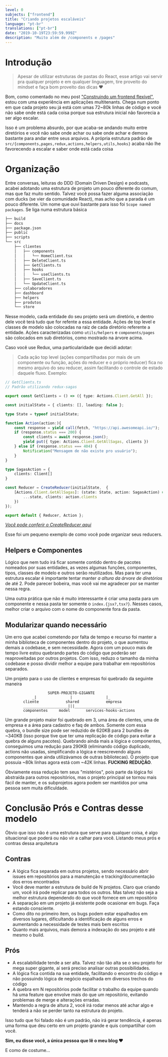```yaml
---
level: 0
subjects: ["frontend"]
title: "Criando projetos escaláveis"
language: "pt-br"
translations: ["pt-br"]
date: "2019-10-19T23:59:59.999Z"
description: "Muito além de /components e /pages"
---
```


# Introdução

> Apesar de utilizar estruturas de pastas do React, esse artigo vai servir pra qualquer projeto e em qualquer linguagem, tire proveito do mindset e faça bom proveito das dicas :heart:

Bom, como comentado no meu post ["Construindo um frontend flexível"](https://blog.garcez.now.sh/custom-react/), estou com uma experiência em aplicações multitenants. Chega num ponto em que cada projeto seu já está com umas 72~80k linhas de código e você não sabe onde está cada coisa porque sua estrutura inicial não favorecia a ser algo escalar.

Isso é um problema absurdo, por que acaba-se andando muito entre diretórios e você não sabe onde achar ou sabe onde achar e demora bastante para andar entre seus arquivos. A própria estrutura padrão de `src/{components,pages,redux,actions,helpers,utils,hooks}` acaba não lhe favorecendo a escalar e saber onde está cada coisa

# Organização

Entre conversas, leituras do DDD (Domain Driven Design) e podcasts, acabei adotando uma estrutura de projeto um pouco diferente do comum, mas que faz muito sentido. Talvez você possa fazer alguma associação com ducks (se vier da comunidade React), mas acho que a parada é um pouco diferente. Um nome que ouvi bastante para isso foi `Scope named packages`. Se liga numa estrutura básica

```bash
├── build
├── docs
├── package.json
├── public
├── scripts
└── src
    ├── clientes
    │   ├── components
    │   │   └── HomeClient.tsx
    │   ├── DeleteClient.ts
    │   ├── GetClients.ts
    │   ├── hooks
    │   │   └── useClients.ts
    │   ├── SaveClient.ts
    │   └── UpdateClient.ts
    ├── colaboradores
    ├── dashboard
    ├── helpers
    ├── produtos
    └── store
```

Nesse modelo, cada entidade do seu projeto será um diretório, e dentro dele você terá tudo que for refente a essa entidade. Ações de top level e classes de modelo são colocadas na raiz de cada diretório referente a entidade. Ações caracterizadas como `utils/helpers` e `components/pages` são colocados em sub diretórios, como mostrado na árvore acima.

Caso você use Redux, uma particularidade que decidi adotar:

> Cada ação top level (ações compartilhadas por mais de um componente ou função, ações do reducer e o próprio reducer) fica no mesmo arquivo do seu reducer, assim facilitando o controle de estado daquele fluxo. Exemplo:

```typescript
// GetClients.ts
// Padrão utilizando redux-sagas

export const GetClients = () => ({ type: Actions.Client.GetAll });

const initialState = { clients: [], loading: false };

type State = typeof initialState;

function Action(action:){
    const response = yield call(fetch, "https://api.awesomeapi.io/");
    if (response.status === 200) {
        const clients = await response.json();
        yield put({ type: Actions.Client.GetAllSagas, clients })
    } else if (response.status === 404) {
        Notification("Mensagem de não existe pro usuário");
    }
}

type SagasAction = {
    clients: Client[]
}

const Reducer = CreateReducer(initialState,  {
    [Actions.Client.GetAllSagas]: (state: State, action: SagasAction) => ({
        ...state, clients: action.clients
    })
});

export default { Reducer, Action };
```

[_Você pode conferir o CreateReducer aqui_](https://gist.github.com/g4rcez/4005a4258842d3543ee1663b28c79108)

Esse foi um pequeno exemplo de como você pode organizar seus reducers.

## Helpers e Componentes

Lógico que nem tudo irá ficar somente contido dentro de pacotes nomeados por suas entidades, as vezes algumas funções, componentes, tipos, classes de modelo e outros serão reutilizados. Mas para ter uma estrutura escalar é importante tentar manter *a altura da árvore de diretórios* de até 2. Pode parecer bobeira, mas você vai me agradecer por se manter nessa regra.

Uma outra prática que não é muito interessante é criar uma pasta para um componente e nessa pasta ter somente o `index.{jsx?,tsx?}`. Nesses casos, melhor criar o arquivo com o nome do componente fora da pasta. 

## Modularizar quando necessário

Um erro que acabei cometendo por falta de tempo e recurso foi manter a minha biblioteca de componentes dentro do projeto, o que aumentou demais a codebase, e sem necessidade. Agora com um pouco mais de tempo livre estou quebrando partes do código que poderão ser reaproveitadas por outros projetos. Com isso, reduzo o tamanho da minha codebase e posso dividir melhor a equipe para trabalhar em repositórios separados.

Um projeto para o uso de clientes e empresas foi quebrado da seguinte maneira

```
                   SUPER-PROJETO-GIGANTE
            _|               |               |_
        cliente            shared            empresa
        ____________________|||_____________________
        componentes     model       services-hooks-actions         
```

Um grande projeto maior foi quebrado em 3, uma área de clientes, uma de empresa e a área para cadastro e faq de ambos. Somente com essa quebra, o bundle size pode ser reduzido de 620KB para 2 bundles de ~340KB (isso porque tive que ter uma replicação de código para evitar a quebra de alguns pacotes). Quebrando ainda mais a lógica e componentes, conseguimos uma redução para 290KB (eliminando código duplicado, actions não usadas, simplificando a lógica e reescrevendo alguns componentes que ainda utilizávamos de outras bibliotecas). O projeto que possuia ~80k linhas agora está com ~42K linhas. **FUCKING REDUÇÃO**.

Óbviamente essa redução tem seus "mistérios", pois parte da lógica foi abstraída para outros repositórios, mas o projeto principal se tornou mais fácil de manter, e os subprojetos agora podem ser mantidos por uma pessoa sem muita dificuldade.

# Conclusão Prós e Contras desse modelo

Óbvio que isso não é uma estrutura que serve para qualquer coisa, é algo situacional que poderá ou não vir a calhar para você. Listando meus prós e contras dessa arquitetura

## Contras

- A lógica fica separada em outros projetos, sendo necessário abrir issues em repositórios para a manutenção e tracking/documentação dos erros encontrados
- Você deve manter a estrutura de build de N projetos. Claro que criando um, você irá pode replicar para todos os outros. Mas talvez não seja a melhor estrutura dependendo do que você fornece em um repositório
- A separação em um projeto já existente pode ocasionar em bugs. Faça estando consciente.
- Como dito no primeiro item, os bugs podem estar espalhados em diversos lugares, dificultando a identificação de alguns erros e aumentando a necessidade de testes mais bem escritos
- Quanto mais arquivos, mais demora a indexação do seu projeto e até mesmo o build.

## Prós

- A escalabilidade tende a ser alta. Talvez não tão alta se o seu projeto for mega super gigante, aí será preciso analisar outras possibilidades.
- A lógica fica contida na sua entidade, facilitando o encontro do código e não possuindo lógica de negócio espalhada em diversos trechos do código
- A quebra em N repositórios pode facilitar o trabalho da equipe quando há uma feature que envolve mais do que um repositório, evitando problemas de merge e alterações erradas.
- Mantendo a regra de altura 2, você irá rodar menos até achar algo e tenderá a não se perder tanto na estrutura do projeto.

Isso tudo que foi falado não é um padrão, não irá gerar tendência, é apenas uma forma que deu certo em um projeto grande e quis compartilhar com você.

**Sim, eu disse você, a única pessoa que lê o meu blog :heart:**

E como de costume...
